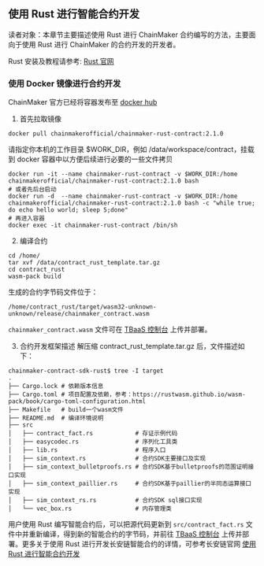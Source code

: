 ## 使用 Rust 进行智能合约开发

读者对象：本章节主要描述使用 Rust 进行 ChainMaker 合约编写的方法，主要面向于使用 Rust 进行 ChainMaker 的合约开发的开发者。

Rust 安装及教程请参考: [Rust 官网](https://www.rust-lang.org/)

### 使用 Docker 镜像进行合约开发

ChainMaker 官方已经将容器发布至 [docker hub](https://hub.docker.com/u/chainmakerofficial)

1. 首先拉取镜像
```
docker pull chainmakerofficial/chainmaker-rust-contract:2.1.0
```
请指定你本机的工作目录 $WORK_DIR，例如 /data/workspace/contract，挂载到 docker 容器中以方便后续进行必要的一些文件拷贝
```
docker run -it --name chainmaker-rust-contract -v $WORK_DIR:/home chainmakerofficial/chainmaker-rust-contract:2.1.0 bash
# 或者先后台启动
docker run -d  --name chainmaker-rust-contract -v $WORK_DIR:/home chainmakerofficial/chainmaker-rust-contract:2.1.0 bash -c "while true; do echo hello world; sleep 5;done"
# 再进入容器
docker exec -it chainmaker-rust-contract /bin/sh
```

2. 编译合约
```
cd /home/
tar xvf /data/contract_rust_template.tar.gz
cd contract_rust
wasm-pack build
```
生成的合约字节码文件位于：
```
/home/contract_rust/target/wasm32-unknown-unknown/release/chainmaker_contract.wasm
```
`chainmaker_contract.wasm` 文件可在 [TBaaS 控制台](https://console.cloud.tencent.com/tbaas/overview) 上传并部署。

3. 合约开发框架描述
解压缩 contract_rust_template.tar.gz 后，文件描述如下：
```
chainmaker-contract-sdk-rust$ tree -I target
.
├── Cargo.lock # 依赖版本信息
├── Cargo.toml # 项目配置及依赖，参考：https://rustwasm.github.io/wasm-pack/book/cargo-toml-configuration.html
├── Makefile   # build一个wasm文件
├── README.md  # 编译环境说明
├── src
│   ├── contract_fact.rs			# 存证示例代码
│   ├── easycodec.rs                # 序列化工具类
│   ├── lib.rs                      # 程序入口
│   ├── sim_context.rs              # 合约SDK主要接口及实现
│   ├── sim_context_bulletproofs.rs # 合约SDK基于bulletproofs的范围证明接口实现
│   ├── sim_context_paillier.rs     # 合约SDK基于paillier的半同态运算接口实现
│   ├── sim_context_rs.rs           # 合约SDK sql接口实现
│   └── vec_box.rs                  # 内存管理类
```
用户使用 Rust 编写智能合约后，可以把源代码更新到 `src/contract_fact.rs` 文件中并重新编译，得到新的智能合约的字节码，并前往 [TBaaS 控制台](https://console.cloud.tencent.com/tbaas/overview) 上传并部署。更多关于使用 Rust 进行开发长安链智能合约的详情，可参考长安链官网 [使用 Rust 进行智能合约开发](https://docs.chainmaker.org.cn/v2.2.0_alpha/html/operation/%E6%99%BA%E8%83%BD%E5%90%88%E7%BA%A6.html#rust)
